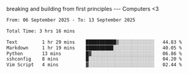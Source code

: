 breaking and building from first principles --- Computers <3

<!--START_SECTION:waka-->

```txt
From: 06 September 2025 - To: 13 September 2025

Total Time: 3 hrs 16 mins

Text         1 hr 29 mins    ███████████▒░░░░░░░░░░░░░   44.83 %
Markdown     1 hr 19 mins    ██████████░░░░░░░░░░░░░░░   40.05 %
Python       13 mins         █▓░░░░░░░░░░░░░░░░░░░░░░░   06.86 %
sshconfig    8 mins          █░░░░░░░░░░░░░░░░░░░░░░░░   04.20 %
Vim Script   4 mins          ▓░░░░░░░░░░░░░░░░░░░░░░░░   02.44 %
```

<!--END_SECTION:waka-->
